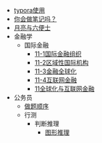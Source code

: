 * [typora使用](读书笔记/typora使用.md)
* [你会做笔记吗？](读书笔记/你真的会做笔记？.md)
* [月亮与六便士](读书笔记/月亮与六便士.md)
* 金融学
    * 国际金融
        * [11-1国际金融组织](读书笔记/金融学/国际金融/11-1国际金融组织.md)
        * [11-2区域性国际机构](读书笔记/金融学/国际金融/11-2区域性国际机构.md)
        * [11-3金融全球化](读书笔记/金融学/国际金融/11-3金融全球化.md)
        * [11-4互联网金融](读书笔记/金融学/国际金融/11-4互联网金融)
        * [11全球化与互联网金融](读书笔记/金融学/国际金融/11全球化与互联网金融.md)
* 公务员
    * [做题顺序](读书笔记/公务员/做题顺序.md)
    * 行测
        * 判断推理
            * [图形推理](读书笔记/公务员/行测/判断推理/图形推理/README.md)
